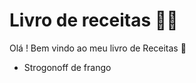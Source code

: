 # Livro de receitas :man_cook:

Olá  ! Bem vindo ao meu livro de Receitas :wave: 

 -  Strogonoff de frango
